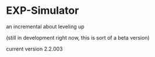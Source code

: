 # EXP-Simulator
an incremental about leveling up

(still in development right now, this is sort of a beta version)

current version 2.2.003
